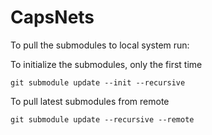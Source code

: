# CapsNets

To pull the submodules to local system run:

  To initialize the submodules, only the first time
  ```
  git submodule update --init --recursive
  ```
  To pull latest submodules from remote
  ```
  git submodule update --recursive --remote
  ```
